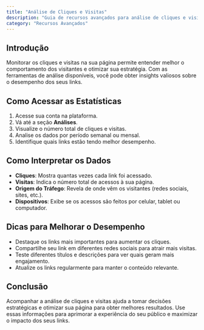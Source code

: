 ```yaml
---
title: "Análise de Cliques e Visitas"
description: "Guia de recursos avançados para análise de cliques e visitas"
category: "Recursos Avançados"
---
```


## Introdução
Monitorar os cliques e visitas na sua página permite entender melhor o comportamento dos visitantes e otimizar sua estratégia. Com as ferramentas de análise disponíveis, você pode obter insights valiosos sobre o desempenho dos seus links.

## Como Acessar as Estatísticas
1. Acesse sua conta na plataforma.
2. Vá até a seção **Análises**.
3. Visualize o número total de cliques e visitas.
4. Analise os dados por período semanal ou mensal.
5. Identifique quais links estão tendo melhor desempenho.

## Como Interpretar os Dados
- **Cliques**: Mostra quantas vezes cada link foi acessado.
- **Visitas**: Indica o número total de acessos à sua página.
- **Origem do Tráfego**: Revela de onde vêm os visitantes (redes sociais, sites, etc.).
- **Dispositivos**: Exibe se os acessos são feitos por celular, tablet ou computador.

## Dicas para Melhorar o Desempenho
- Destaque os links mais importantes para aumentar os cliques.
- Compartilhe seu link em diferentes redes sociais para atrair mais visitas.
- Teste diferentes títulos e descrições para ver quais geram mais engajamento.
- Atualize os links regularmente para manter o conteúdo relevante.

## Conclusão
Acompanhar a análise de cliques e visitas ajuda a tomar decisões estratégicas e otimizar sua página para obter melhores resultados. Use essas informações para aprimorar a experiência do seu público e maximizar o impacto dos seus links.

